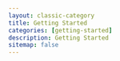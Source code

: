 ```yaml
---
layout: classic-category
title: Getting Started
categories: [getting-started]
description: Getting Started
sitemap: false
---
```


